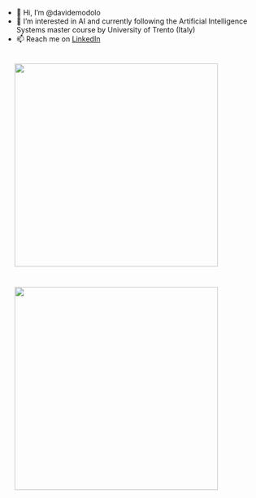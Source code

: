 - 👋 Hi, I’m @davidemodolo
- 👀 I’m interested in AI and currently following the Artificial Intelligence Systems master course by University of Trento (Italy)
- 📫 Reach me on [LinkedIn](https://www.linkedin.com/in/davide-modolo-6ba427194/)

<img src="https://github-readme-stats.vercel.app/api?username=davidemodolo&show_icons=true&theme=dark" width="400" hspace="20px" vspace="20px"><img src="https://github-readme-stats.vercel.app/api/top-langs/?username=davidemodolo&hide_progress=true" width="400" hspace="20px" vspace="20px">

<!---
davidemodolo/davidemodolo is a ✨ special ✨ repository because its `README.md` (this file) appears on your GitHub profile.
You can click the Preview link to take a look at your changes.
--->
